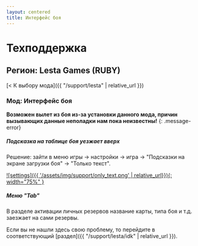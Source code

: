 ```yaml
---
layout: centered
title: Интерфейс боя
---
```


# Техподдержка

## Регион: Lesta Games (RUBY)

[< К выбору мода]({{ "/support/lesta" | relative_url }})

### Мод: Интерфейс боя

**Возможен вылет из боя из-за установки данного мода, причин вызывающих данные неполадки нам пока неизвестны!**
{: .message-error}

##### Подсказка на таблице боя уезжает вверх

Решение: зайти в меню игры -> настройки -> игра -> "Подсказки на экране загрузки боя" -> "Только текст".

[![settings]({{ '/assets/img/support/only_text.png' | relative_url}}){: width="75%" }](/assets/img/support/only_text.png)

##### Меню "Tab"

В разделе активации личных резервов название карты, типа боя и т.д. заезжает на сами резервы.

<div>
    <div class="b-hr-layoutfix">
        <div class="b-hr-block"><span></span></div>
    </div>
</div>

Если вы не нашли здесь свою проблему, то перейдите в соответствующий [раздел]({{ "/support/lesta/idk" | relative_url }}).

